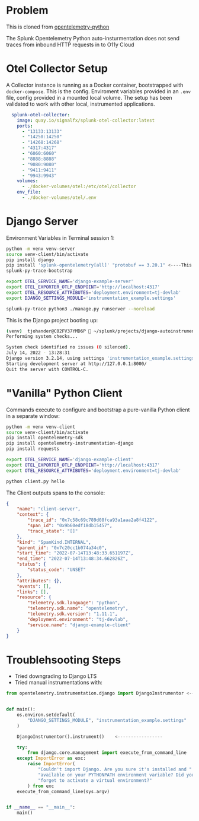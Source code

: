 # Problem
This is cloned from [opentelemetry-python](https://github.com/open-telemetry/opentelemetry-python)

The Splunk Opentelemetry Python auto-insturmentation does not send traces from inbound HTTP requests in to O11y Cloud

# Otel Collector Setup
A Collector instance is running as a Docker container, bootstrapped with `docker-compose`.  This is the config.  Enviroment variables provided in an `.env` file, config provided in a mounted local volume. The setup has been validated to work with other local, instrumented applications.
```yaml
  splunk-otel-collector:
    image: quay.io/signalfx/splunk-otel-collector:latest
    ports:
      - "13133:13133"
      - "14250:14250"
      - "14268:14268"
      - "4317:4317"
      - "6060:6060"
      - "8888:8888"
      - "9080:9080"
      - "9411:9411"
      - "9943:9943"
    volumes:
      - ./docker-volumes/otel:/etc/otel/collector
    env_file:
      - ./docker-volumes/otel/.env
```

# Django Server
Environment Variables in Terminal session 1:
```bash
python -m venv venv-server
source venv-client/bin/activate
pip install django
pip install 'splunk-opentelemetry[all]' "protobuf == 3.20.1" <----This seems to help getting the sqllite spans into O11y
splunk-py-trace-bootstrap

export OTEL_SERVICE_NAME='django-example-server'
export OTEL_EXPORTER_OTLP_ENDPOINT='http://localhost:4317'
export OTEL_RESOURCE_ATTRIBUTES='deployment.environment=tj-devlab'
export DJANGO_SETTINGS_MODULE='instrumentation_example.settings'

splunk-py-trace python3 ./manage.py runserver --noreload
```

This is the Django project booting up:
```bash
(venv)  tjohander@C02FV37YMD6P  ~/splunk/projects/django-autoinstrumentation  splunk-py-trace python3 ./manage.py runserver --noreload
Performing system checks...

System check identified no issues (0 silenced).
July 14, 2022 - 13:28:31
Django version 3.2.14, using settings 'instrumentation_example.settings'
Starting development server at http://127.0.0.1:8000/
Quit the server with CONTROL-C.

```

# "Vanilla" Python Client
Commands execute to configure and bootstrap a pure-vanilla Python client in a separate window:
```bash
python -m venv venv-client
source venv-client/bin/activate
pip install opentelemetry-sdk
pip install opentelemetry-instrumentation-django
pip install requests

export OTEL_SERVICE_NAME='django-example-client'
export OTEL_EXPORTER_OTLP_ENDPOINT='http://localhost:4317'
export OTEL_RESOURCE_ATTRIBUTES='deployment.environment=tj-devlab'

python client.py hello
```
The Client outputs spans to the console:
```json
{
    "name": "client-server",
    "context": {
        "trace_id": "0x7c58c69c789d08fca93a1aaa2a8f4122",
        "span_id": "0x9b60edf18db15457",
        "trace_state": "[]"
    },
    "kind": "SpanKind.INTERNAL",
    "parent_id": "0x7c20cc1b074a34c0",
    "start_time": "2022-07-14T13:48:33.651197Z",
    "end_time": "2022-07-14T13:48:34.662826Z",
    "status": {
        "status_code": "UNSET"
    },
    "attributes": {},
    "events": [],
    "links": [],
    "resource": {
        "telemetry.sdk.language": "python",
        "telemetry.sdk.name": "opentelemetry",
        "telemetry.sdk.version": "1.11.1",
        "deployment.environment": "tj-devlab",
        "service.name": "django-example-client"
    }
}

```

# Troublehsooting Steps
* Tried downgrading to Django LTS 
* Tried manual instrumentations with:
```python
from opentelemetry.instrumentation.django import DjangoInstrumentor <-----------


def main():
    os.environ.setdefault(
        "DJANGO_SETTINGS_MODULE", "instrumentation_example.settings"
    )

    DjangoInstrumentor().instrument()    <----------------- 

    try:
        from django.core.management import execute_from_command_line
    except ImportError as exc:
        raise ImportError(
            "Couldn't import Django. Are you sure it's installed and "
            "available on your PYTHONPATH environment variable? Did you "
            "forget to activate a virtual environment?"
        ) from exc
    execute_from_command_line(sys.argv)


if __name__ == "__main__":
    main()
```